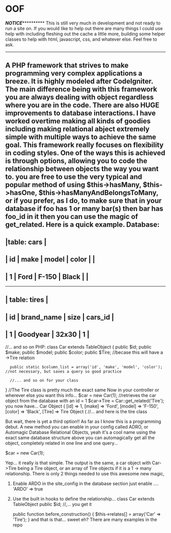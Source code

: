 OOF
===

***************NOTICE*************************
This is still very much in development and not
ready to run a site on. If you would like to
help out there are many things I could use help
with including fleshing out the cache a little
more, building some helper classes to help with
html, javascript, css, and whatever else.
Feel free to ask.
***********************************************


A PHP framework that strives to make programming very complex applications a breeze. 
It is highly modeled after CodeIgniter. The main difference being with this framework 
you are always dealing with object regardless where you are in the code. 
There are also HUGE improvements to database interactions. I have worked overtime making 
all kinds of goodies including making relational abject extremely simple with multiple ways 
to achieve the same goal. This framework really focuses on flexibility in coding styles.
One of the ways this is achieved is through options, allowing you to code the relationship 
between objects the way you want to. you are free to use the very typical and popular method
of using $this->hasMany, $this->hasOne, $this->hasManyAndBelongsToMany, or if you prefer, as I do,
to make sure that in your database if foo has 1 or many bar(s) then bar has foo_id in it then you can
use the magic of get_related. Here is a quick example.
Database:
--------------------------------------
|table: cars                          |
--------------------------------------
| id  | make  | model | color |       |
--------------------------------------
| 1   | Ford  | F-150 | Black |       |
--------------------------------------

--------------------------------------
| table: tires                        |
--------------------------------------
| id  | brand_name  | size  | cars_id |
--------------------------------------
| 1   | Goodyear    | 32x30 | 1       |
--------------------------------------
//... and so on
PHP:
  class Car extends TableObject {
      public $id;
      public $make;
      public $model;
      public $color;
      public $Tire; //becase this will have a ->Tire relation
      
      public static $column_list = array('id', 'make', 'model', 'color'); //not necessary, but saves a query so good practice
      
      //... and so on for your class
  }
  //The Tire class is pretty much the exact same
Now in your controller or wherever else you want this info...
$car = new Car(1); //retrieves the car object from the database with an id = 1
$car->Tire = Car::get_related('Tire');
you now have...
Car Object (
  [id] => 1,
  [make] => 'Ford',
  [model] => 'F-150',
  [color] => 'Black',
  [Tire] => Tire Object (
    //... and here is the tire class

But wait, there is yet a third option!! 
As far as I know this is a programming debut.
A new method you can enable in your config called ADRO,
or Automagic Database Relational Objects, yeah it's a cool name
using the exact same database structure above you can automagically
get all the object, completely related in one line and one query...

$car = new Car(1);

Yep... it really is that simple. The output is the same, a car object
with Car->Tire being a Tire object, or an array of Tire objects if it
is a 1 -> many relationship.
There is only 2 things needed to use this awesome new magic,
1. Enable ARDO in the site_config in the database section just enable .... 'ARDO' => true
2. Use the built in hooks to define the relationship...
  class Car extends TableObject
    public $id;
    //,... you get it
    
    public function before_construction() {
        $this->relates[] = array('Car' => 'Tire');
    }
and that is that... sweet eh? There are many examples in the repo

 

 
